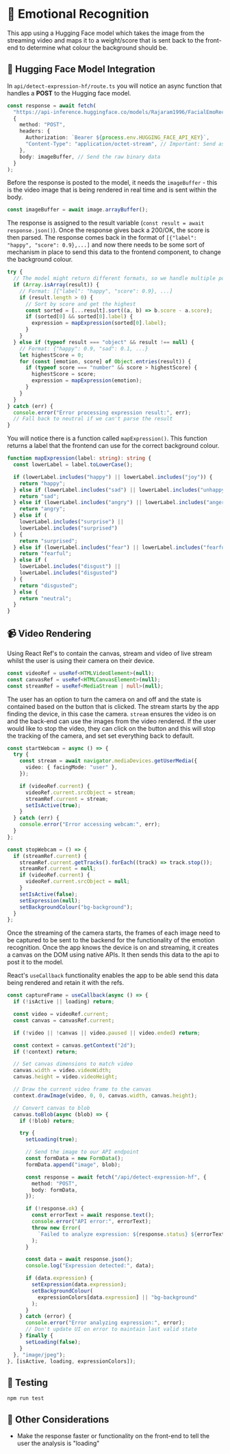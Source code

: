 # 🙂 Emotional Recognition

This app using a Hugging Face model which takes the image from the streaming video and maps it to a weight/score that is sent back to the front-end to determine what colour the background should be.

## 🤗 Hugging Face Model Integration

In `api/detect-expression-hf/route.ts` you will notice an async function that handles a **POST** to the Hugging face model.

```ts
const response = await fetch(
  "https://api-inference.huggingface.co/models/Rajaram1996/FacialEmoRecog",
  {
    method: "POST",
    headers: {
      Authorization: `Bearer ${process.env.HUGGING_FACE_API_KEY}`,
      "Content-Type": "application/octet-stream", // Important: Send as binary data
    },
    body: imageBuffer, // Send the raw binary data
  }
);
```

Before the response is posted to the model, it needs the `imageBuffer` - this is the video image that is being rendered in real time and is sent within the body.

```ts
const imageBuffer = await image.arrayBuffer();
```

The response is assigned to the result variable (`const result = await response.json()`). Once the response gives back a 200/OK, the score is then parsed. The response comes back in the format of `[{"label": "happy", "score": 0.9},...]` and now there needs to be some sort of mechanism in place to send this data to the frontend component, to change the background colour.

```ts
try {
  // The model might return different formats, so we handle multiple possibilities
  if (Array.isArray(result)) {
    // Format: [{"label": "happy", "score": 0.9}, ...]
    if (result.length > 0) {
      // Sort by score and get the highest
      const sorted = [...result].sort((a, b) => b.score - a.score);
      if (sorted[0] && sorted[0].label) {
        expression = mapExpression(sorted[0].label);
      }
    }
  } else if (typeof result === "object" && result !== null) {
    // Format: {"happy": 0.9, "sad": 0.1, ...}
    let highestScore = 0;
    for (const [emotion, score] of Object.entries(result)) {
      if (typeof score === "number" && score > highestScore) {
        highestScore = score;
        expression = mapExpression(emotion);
      }
    }
  }
} catch (err) {
  console.error("Error processing expression result:", err);
  // Fall back to neutral if we can't parse the result
}
```

You will notice there is a function called `mapExpression()`. This function returns a label that the frontend can use for the correct background colour.

```ts
function mapExpression(label: string): string {
  const lowerLabel = label.toLowerCase();

  if (lowerLabel.includes("happy") || lowerLabel.includes("joy")) {
    return "happy";
  } else if (lowerLabel.includes("sad") || lowerLabel.includes("unhappy")) {
    return "sad";
  } else if (lowerLabel.includes("angry") || lowerLabel.includes("anger")) {
    return "angry";
  } else if (
    lowerLabel.includes("surprise") ||
    lowerLabel.includes("surprised")
  ) {
    return "surprised";
  } else if (lowerLabel.includes("fear") || lowerLabel.includes("fearful")) {
    return "fearful";
  } else if (
    lowerLabel.includes("disgust") ||
    lowerLabel.includes("disgusted")
  ) {
    return "disgusted";
  } else {
    return "neutral";
  }
}
```

## 📹 Video Rendering

Using React Ref's to contain the canvas, stream and video of live stream whilst the user is using their camera on their device.

```ts
const videoRef = useRef<HTMLVideoElement>(null);
const canvasRef = useRef<HTMLCanvasElement>(null);
const streamRef = useRef<MediaStream | null>(null);
```

The user has an option to turn the camera on and off and the state is contained based on the button that is clicked. The stream starts by the app finding the device, in this case the camera. `stream` ensures the video is on and the back-end can use the images from the video rendered. If the user would like to stop the video, they can click on the button and this will stop the tracking of the camera, and set set everything back to default.

```ts
const startWebcam = async () => {
  try {
    const stream = await navigator.mediaDevices.getUserMedia({
      video: { facingMode: "user" },
    });

    if (videoRef.current) {
      videoRef.current.srcObject = stream;
      streamRef.current = stream;
      setIsActive(true);
    }
  } catch (err) {
    console.error("Error accessing webcam:", err);
  }
};

const stopWebcam = () => {
  if (streamRef.current) {
    streamRef.current.getTracks().forEach((track) => track.stop());
    streamRef.current = null;
    if (videoRef.current) {
      videoRef.current.srcObject = null;
    }
    setIsActive(false);
    setExpression(null);
    setBackgroundColour("bg-background");
  }
};
```

Once the streaming of the camera starts, the frames of each image need to be captured to be sent to the backend for the functionality of the emotion recognition. Once the app knows the device is on and streaming, it creates a canvas on the DOM using native APIs. It then sends this data to the api to post it to the model.

React's `useCallback` functionality enables the app to be able send this data being rendered and retain it with the refs.

```ts
const captureFrame = useCallback(async () => {
  if (!isActive || loading) return;

  const video = videoRef.current;
  const canvas = canvasRef.current;

  if (!video || !canvas || video.paused || video.ended) return;

  const context = canvas.getContext("2d");
  if (!context) return;

  // Set canvas dimensions to match video
  canvas.width = video.videoWidth;
  canvas.height = video.videoHeight;

  // Draw the current video frame to the canvas
  context.drawImage(video, 0, 0, canvas.width, canvas.height);

  // Convert canvas to blob
  canvas.toBlob(async (blob) => {
    if (!blob) return;

    try {
      setLoading(true);

      // Send the image to our API endpoint
      const formData = new FormData();
      formData.append("image", blob);

      const response = await fetch("/api/detect-expression-hf", {
        method: "POST",
        body: formData,
      });

      if (!response.ok) {
        const errorText = await response.text();
        console.error("API error:", errorText);
        throw new Error(
          `Failed to analyze expression: ${response.status} ${errorText}`
        );
      }

      const data = await response.json();
      console.log("Expression detected:", data);

      if (data.expression) {
        setExpression(data.expression);
        setBackgroundColour(
          expressionColors[data.expression] || "bg-background"
        );
      }
    } catch (error) {
      console.error("Error analyzing expression:", error);
      // Don't update UI on error to maintain last valid state
    } finally {
      setLoading(false);
    }
  }, "image/jpeg");
}, [isActive, loading, expressionColors]);
```

## 🧪 Testing

`npm run test`

## 🧠 Other Considerations

- Make the response faster or functionality on the front-end to tell the user the analysis is "loading"
